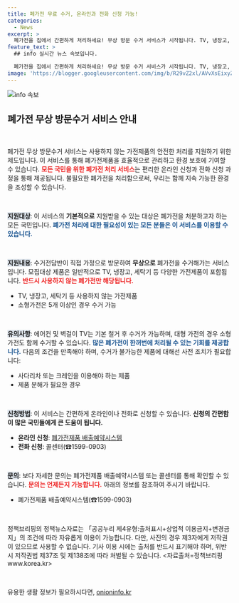 ```yaml
---
title: 폐가전 무료 수거, 온라인과 전화 신청 가능!
categories:
  - News
excerpt: >
  폐가전을 집에서 간편하게 처리하세요! 무상 방문 수거 서비스가 시작됩니다. TV, 냉장고, 세탁기까지, 이제 전화나 온라인 신청만으로 전문가가 찾아갑니다. 놓치지 말고 신청하세요!
feature_text: >
  ## info 실시간 뉴스 속보입니다.

  폐가전을 집에서 간편하게 처리하세요! 무상 방문 수거 서비스가 시작됩니다. TV, 냉장고, 세탁기까지, 이제 전화나 온라인 신청만으로 전문가가 찾아갑니다. 놓치지 말고 신청하세요!
image: 'https://blogger.googleusercontent.com/img/b/R29vZ2xl/AVvXsEixyZcFfHzMRdzZMjFBmAUKJYCLCGyLL1o632UiGVXcaFdKo_bkvkuCioo0uUKlGfBVcT3P84aROyZIXSBEx3Aw5nCQ3pTgDom1WDC4m8eifvWiAmWEEVb4x6G_l8C0QH225ldMjyaFvpxGEBGNO37VmDTDMHGhJPq73UglMfDca1-0aw/s1600/blogspot.png'
---
```


<p><img src="https://blogger.googleusercontent.com/img/b/R29vZ2xl/AVvXsEixyZcFfHzMRdzZMjFBmAUKJYCLCGyLL1o632UiGVXcaFdKo_bkvkuCioo0uUKlGfBVcT3P84aROyZIXSBEx3Aw5nCQ3pTgDom1WDC4m8eifvWiAmWEEVb4x6G_l8C0QH225ldMjyaFvpxGEBGNO37VmDTDMHGhJPq73UglMfDca1-0aw/s1600/blogspot.png" alt="info 속보" /></p>

<h2 data-ke-size="size26">폐가전 무상 방문수거 서비스 안내</h2>

<p data-ke-size="size16">&nbsp;</p>

<p>폐가전 무상 방문수거 서비스는 사용하지 않는 가전제품의 안전한 처리를 지원하기 위한 제도입니다. 이 서비스를 통해 폐가전제품을 효율적으로 관리하고 환경 보호에 기여할 수 있습니다. <b><span style="color: #ee2323;">모든 국민을 위한 폐가전 처리 서비스</span></b>는 편리한 온라인 신청과 전화 신청 과정을 통해 제공됩니다. 불필요한 폐가전을 처리함으로써, 우리는 함께 지속 가능한 환경을 조성할 수 있습니다.</p>

<p data-ke-size="size16">&nbsp;</p>

<p><b><span style="background-color: #21538527;">지원대상</span></b>: 이 서비스의 <b>기본적으로</b> 지원받을 수 있는 대상은 폐가전을 처분하고자 하는 모든 국민입니다. <b><span style="color: #1a5490;">폐가전 처리에 대한 필요성이 있는 모든 분들은 이 서비스를 이용할 수 있습니다.</span></b> </p>

<p data-ke-size="size16">&nbsp;</p>

<p><b><span style="background-color: #21538527;">지원내용</span></b>: 수거전담반이 직접 가정으로 방문하여 <b>무상으로</b> 폐가전을 수거해가는 서비스입니다. 모집대상 제품은 일반적으로 TV, 냉장고, 세탁기 등 다양한 가전제품이 포함됩니다. <b><span style="color: #ee2323;">반드시 사용하지 않는 폐가전만 해당됩니다.</span></b></p>

<ul>
    <li>TV, 냉장고, 세탁기 등 사용하지 않는 가전제품</li>
    <li>소형가전은 5개 이상인 경우 수거 가능</li>
</ul>

<p data-ke-size="size16">&nbsp;</p>

<p><b><span style="background-color: #21538527;">유의사항</span></b>: 에어컨 및 벽걸이 TV는 기본 철거 후 수거가 가능하며, 대형 가전의 경우 소형 가전도 함께 수거할 수 있습니다. <b><span style="color: #1a5490;">많은 폐가전이 한꺼번에 처리될 수 있는 기회를 제공합니다.</span></b> 다음의 조건을 만족해야 하며, 수거가 불가능한 제품에 대해선 사전 조치가 필요합니다:</p>

<ul>
    <li>사다리차 또는 크레인을 이용해야 하는 제품</li>
    <li>제품 분해가 필요한 경우</li>
</ul>

<p data-ke-size="size16">&nbsp;</p>

<p><b><span style="background-color: #21538527;">신청방법</span></b>: 이 서비스는 간편하게 온라인이나 전화로 신청할 수 있습니다. <b>신청의 간편함이 많은 국민들에게 큰 도움이 됩니다.</b> </p>

<ul>
<li><b>온라인 신청</b>: <a href="https://www.korea.kr">폐가전제품 배출예약시스템</a></li>
<li><b>전화 신청</b>: 콜센터(☎1599-0903)</li>
</ul>

<p data-ke-size="size16">&nbsp;</p>

<p><b><span style="background-color: #21538527;">문의</span></b>: 보다 자세한 문의는 폐가전제품 배출예약시스템 또는 콜센터를 통해 확인할 수 있습니다. <b><span style="color: #ee2323;">문의는 언제든지 가능합니다.</span></b> 아래의 정보를 참조하여 주시기 바랍니다.</p>

<ul>
<li>폐가전제품 배출예약시스템(☎1599-0903) </li>
</ul>

<p data-ke-size="size16">&nbsp;</p>

<p>정책브리핑의 정책뉴스자료는 「공공누리 제4유형:출처표시+상업적 이용금지+변경금지」의 조건에 따라 자유롭게 이용이 가능합니다. 다만, 사진의 경우 제3자에게 저작권이 있으므로 사용할 수 없습니다. 기사 이용 시에는 출처를 반드시 표기해야 하며, 위반 시 저작권법 제37조 및 제138조에 따라 처벌될 수 있습니다. &lt;자료출처=정책브리핑 www.korea.kr></p>

<p data-ke-size="size16">&nbsp;</p>
유용한 생활 정보가 필요하시다면, <a href="https://onioninfo.kr" rel="dofollow">onioninfo.kr</a>


